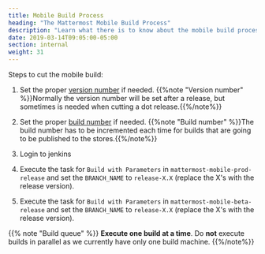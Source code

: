 ```yaml
---
title: Mobile Build Process
heading: "The Mattermost Mobile Build Process"
description: "Learn what there is to know about the mobile build process for Mattermost's applications."
date: 2019-03-14T09:05:00-05:00
section: internal
weight: 31
---
```


Steps to cut the mobile build:

1. Set the proper [version number](/internal/mobile-build-process/bump-version-number/) if needed.
{{%note "Version number" %}}Normally the version number will be set after a release, but sometimes is needed when cutting a dot release.{{%/note%}}

2. Set the proper [build number](/internal/mobile-build-process/bump-build-number/) if needed.
{{%note "Build number" %}}The build number has to be incremented each time for builds that are going to be published to the stores.{{%/note%}}

3. Login to jenkins

4. Execute the task for ``Build with Parameters`` in ``mattermost-mobile-prod-release`` and set the ``BRANCH_NAME`` to 
``release-X.X`` (replace the X's with the release version).

5. Execute the task for ``Build with Parameters`` in ``mattermost-mobile-beta-release`` and set the ``BRANCH_NAME`` to 
``release-X.X`` (replace the X's with the release version).

{{% note "Build queue" %}}
**Execute one build at a time**. Do **not** execute builds in parallel as we currently have only one build machine.
{{%/note%}}
